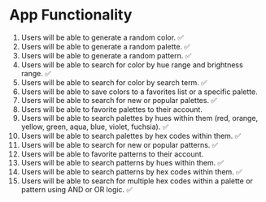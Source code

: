 # App Functionality

1. Users will be able to generate a random color. ✅
2. Users will be able to generate a random palette. ✅
3. Users will be able to generate a random pattern. ✅
4. Users will be able to search for color by hue range and brightness range. ✅
5. Users will be able to search for color by search term. ✅
6. Users will be able to save colors to a favorites list or a specific palette.
7. Users will be able to search for new or popular palettes. ✅
8. Users will be able to favorite palettes to their account.
9. Users will be able to search palettes by hues within them (red, orange, yellow, green, aqua, blue, violet, fuchsia). ✅
10. Users will be able to search palettes by hex codes within them. ✅
11. Users will be able to search for new or popular patterns. ✅
12. Users will be able to favorite patterns to their account.
13. Users will be able to search patterns by hues within them. ✅
14. Users will be able to search patterns by hex codes within them. ✅
15. Users will be able to search for multiple hex codes within a palette or pattern using AND or OR logic. ✅
